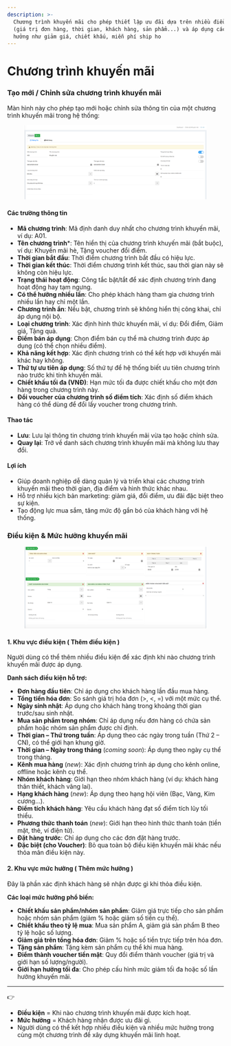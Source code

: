 ```yaml
---
description: >-
  Chương trình khuyến mãi cho phép thiết lập ưu đãi dựa trên nhiều điều kiện
  (giá trị đơn hàng, thời gian, khách hàng, sản phẩm...) và áp dụng các mức
  hưởng như giảm giá, chiết khấu, miễn phí ship ho
---
```


# Chương trình khuyến mãi

### Tạo mới / Chỉnh sửa chương trình khuyến mãi

Màn hình này cho phép tạo mới hoặc chỉnh sửa thông tin của một chương trình khuyến mãi trong hệ thống:

<figure><img src="../.gitbook/assets/image (1).png" alt=""><figcaption></figcaption></figure>

#### Các trường thông tin

* **Mã chương trình**: Mã định danh duy nhất cho chương trình khuyến mãi, ví dụ: A01.
* **Tên chương trình**\*: Tên hiển thị của chương trình khuyến mãi (bắt buộc), ví dụ: Khuyến mãi hè, Tặng voucher đổi điểm.
* **Thời gian bắt đầu**: Thời điểm chương trình bắt đầu có hiệu lực.
* **Thời gian kết thúc**: Thời điểm chương trình kết thúc, sau thời gian này sẽ không còn hiệu lực.
* **Trạng thái hoạt động**: Công tắc bật/tắt để xác định chương trình đang hoạt động hay tạm ngưng.
* **Có thể hưởng nhiều lần**: Cho phép khách hàng tham gia chương trình nhiều lần hay chỉ một lần.
* **Chương trình ẩn**: Nếu bật, chương trình sẽ không hiển thị công khai, chỉ áp dụng nội bộ.
* **Loại chương trình**: Xác định hình thức khuyến mãi, ví dụ: Đổi điểm, Giảm giá, Tặng quà.
* **Điểm bán áp dụng**: Chọn điểm bán cụ thể mà chương trình được áp dụng (có thể chọn nhiều điểm).
* **Khả năng kết hợp**: Xác định chương trình có thể kết hợp với khuyến mãi khác hay không.
* **Thứ tự ưu tiên áp dụng**: Số thứ tự để hệ thống biết ưu tiên chương trình nào trước khi tính khuyến mãi.
* **Chiết khấu tối đa (VNĐ)**: Hạn mức tối đa được chiết khấu cho một đơn hàng trong chương trình này.
* **Đổi voucher của chương trình số điểm tích**: Xác định số điểm khách hàng có thể dùng để đổi lấy voucher trong chương trình.

#### Thao tác

* **Lưu**: Lưu lại thông tin chương trình khuyến mãi vừa tạo hoặc chỉnh sửa.
* **Quay lại**: Trở về danh sách chương trình khuyến mãi mà không lưu thay đổi.

#### Lợi ích

* Giúp doanh nghiệp dễ dàng quản lý và triển khai các chương trình khuyến mãi theo thời gian, địa điểm và hình thức khác nhau.
* Hỗ trợ nhiều kịch bản marketing: giảm giá, đổi điểm, ưu đãi đặc biệt theo sự kiện.
* Tạo động lực mua sắm, tăng mức độ gắn bó của khách hàng với hệ thống.



### Điều kiện & Mức hưởng khuyến mãi

<figure><img src="../.gitbook/assets/image (2).png" alt=""><figcaption></figcaption></figure>

#### 1. Khu vực điều kiện ( Thêm điều kiện )

Người dùng có thể thêm nhiều điều kiện để xác định khi nào chương trình khuyến mãi được áp dụng.&#x20;

**Danh sách điều kiện hỗ trợ:**

* **Đơn hàng đầu tiên**: Chỉ áp dụng cho khách hàng lần đầu mua hàng.
* **Tổng tiền hóa đơn**: So sánh giá trị hóa đơn (>, <, =) với một mức cụ thể.
* **Ngày sinh nhật**: Áp dụng cho khách hàng trong khoảng thời gian trước/sau sinh nhật.
* **Mua sản phẩm trong nhóm**: Chỉ áp dụng nếu đơn hàng có chứa sản phẩm hoặc nhóm sản phẩm được chỉ định.
* **Thời gian – Thứ trong tuần**: Áp dụng theo các ngày trong tuần (Thứ 2 – CN), có thể giới hạn khung giờ.
* **Thời gian – Ngày trong tháng** (_coming soon_): Áp dụng theo ngày cụ thể trong tháng.
* **Kênh mua hàng** (_new_): Xác định chương trình áp dụng cho kênh online, offline hoặc kênh cụ thể.
* **Nhóm khách hàng**: Giới hạn theo nhóm khách hàng (ví dụ: khách hàng thân thiết, khách vãng lai).
* **Hạng khách hàng** (_new_): Áp dụng theo hạng hội viên (Bạc, Vàng, Kim cương…).
* **Điểm tích khách hàng**: Yêu cầu khách hàng đạt số điểm tích lũy tối thiểu.
* **Phương thức thanh toán** (_new_): Giới hạn theo hình thức thanh toán (tiền mặt, thẻ, ví điện tử).
* **Đặt hàng trước**: Chỉ áp dụng cho các đơn đặt hàng trước.
* **Đặc biệt (cho Voucher)**: Bỏ qua toàn bộ điều kiện khuyến mãi khác nếu thỏa mãn điều kiện này.

#### 2. Khu vực mức hưởng ( Thêm mức hưởng )

Đây là phần xác định khách hàng sẽ nhận được gì khi thỏa điều kiện.

**Các loại mức hưởng phổ biến:**

* **Chiết khấu sản phẩm/nhóm sản phẩm**: Giảm giá trực tiếp cho sản phẩm hoặc nhóm sản phẩm (giảm % hoặc giảm số tiền cụ thể).
* **Chiết khấu theo tỷ lệ mua**: Mua sản phẩm A, giảm giá sản phẩm B theo tỷ lệ hoặc số lượng.
* **Giảm giá trên tổng hóa đơn**: Giảm % hoặc số tiền trực tiếp trên hóa đơn.
* **Tặng sản phẩm**: Tặng kèm sản phẩm cụ thể khi mua hàng.
* **Điểm thành voucher tiền mặt**: Quy đổi điểm thành voucher (giá trị và giới hạn số lượng/người).
* **Giới hạn hưởng tối đa**: Cho phép cấu hình mức giảm tối đa hoặc số lần hưởng khuyến mãi.

***

👉&#x20;

* **Điều kiện** = Khi nào chương trình khuyến mãi được kích hoạt.
* **Mức hưởng** = Khách hàng nhận được ưu đãi gì.
* Người dùng có thể kết hợp nhiều điều kiện và nhiều mức hưởng trong cùng một chương trình để xây dựng khuyến mãi linh hoạt.

